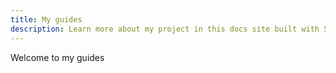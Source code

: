 ```yaml
---
title: My guides
description: Learn more about my project in this docs site built with Starlight.
---
```


Welcome to my guides